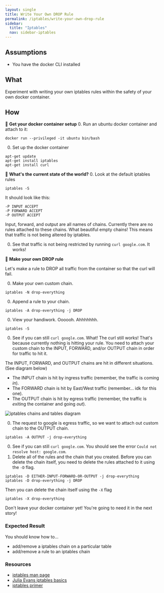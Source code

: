 ```yaml
---
layout: single
title: Write Your Own DROP Rule
permalink: /iptables/write-your-own-drop-rule
sidebar:
  title: "Iptables"
  nav: sidebar-iptables
---
```


## Assumptions
- You have the docker CLI installed

## What
Experiment with writing your own iptables rules within the safety of your own
docker container.

## How

📝 **Get your docker container setup**
0. Run an ubuntu docker container and attach to it:
  ```
  docker run --privileged -it ubuntu bin/bash
  ```
0. Set up the docker container
  ```
  apt-get update
  apt-get install iptables
  apt-get install curl
  ```

📝 **What's the current state of the world?**
0. Look at the default iptables rules
  ```
  iptables -S
  ```
It should look like this:
  ```
  -P INPUT ACCEPT
  -P FORWARD ACCEPT
  -P OUTPUT ACCEPT
  ```
Input, forward, and output are all names of chains. Currently there are no
rules attached to these chains. What beautiful empty chains! This means that
traffic is not being altered by iptables.

0. See that traffic is not being restricted by running `curl google.com`.  It
   works!

📝 **Make your own DROP rule**

Let's make a rule to DROP all traffic from the container so that the curl will
fail.

0. Make your own custom chain.
```
iptables -N drop-everything
```
0. Append a rule to your chain.
```
iptables -A drop-everything -j DROP
```
0. View your handiwork. Oooooh. Ahhhhhhh.
```
iptables -S
```
0. See if you can still `curl google.com`. What! The curl still works!
That's because currently nothing is hitting your rule. You need to attach your custom chain to the INPUT, FORWARD, and/or OUTPUT chain in order for traffic to hit it.

The INPUT, FORWARD, and OUTPUT chains are hit in different situations. (See diagram below)
- The INPUT chain is hit by ingress traffic (remember, the traffic is coming *in*).
- The FORWARD chain is hit by East/West traffic (remember... idk for this one).
- The OUTPUT chain is hit by egress traffic (remember, the traffic is *e*xiting the container and going *out*).

![iptables chains and tables diagram](https://storage.googleapis.com/cf-networking-onboarding-images/iptables-tables-and-chains-diagram.png)

0. The request to google is egress traffic, so we want to attach out custom chain to the OUTPUT chain.
```
iptables -A OUTPUT -j drop-everything
```

0. See if you can still `curl google.com`. You should see the error `Could not resolve host: google.com`.
0. Delete all of the rules and the chain that you created.
Before you can delete the chain itself, you need to delete the rules attached to it using the `-D` flag.
```
iptables -D EITHER-INPUT-FORWARD-OR-OUTPUT -j drop-everything
iptables -D drop-everything -j DROP
```
Then you can delete the chain itself using the `-X` flag
```
iptables -X drop-everything
```

Don't leave your docker container yet! You're going to need it in the next story!

### Expected Result

You should know how to...
- add/remove a iptables chain on a particular table
- add/remove a rule to an iptables chain

### Resources
* [iptables man page](http://ipset.netfilter.org/iptables.man.html)
* [Julia Evans iptables basics](https://jvns.ca/blog/2017/06/07/iptables-basics/)
* [iptables primer](https://danielmiessler.com/study/iptables/)

